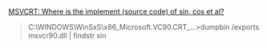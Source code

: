 [MSVCRT: Where is the implement (source code) of sin, cos et al?](https://stackoverflow.com/questions/7621089/msvcrt-where-is-the-implement-source-code-of-sin-cos-et-al)
> C:\WINDOWS\WinSxS\x86_Microsoft.VC90.CRT_...>dumpbin /exports msvcr90.dll | findstr sin
